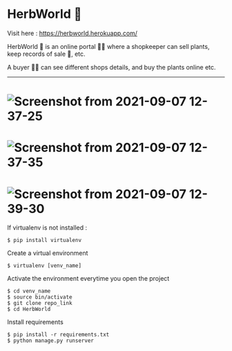 # HerbWorld :seedling:

Visit here : https://herbworld.herokuapp.com/

HerbWorld :seedling: is an online portal :man_technologist: where a shopkeeper can sell plants, keep records of sale :bookmark_tabs:, etc.

A buyer :man_office_worker: can see different shops details, and buy the plants online etc.

<hr/>

# ![Screenshot from 2021-09-07 12-37-25](https://user-images.githubusercontent.com/61380295/132300366-018e293d-a676-4776-a51d-8104643141bd.png)

# ![Screenshot from 2021-09-07 12-37-35](https://user-images.githubusercontent.com/61380295/132300360-811219d3-4986-470e-986b-c321f43e0feb.png)

# ![Screenshot from 2021-09-07 12-39-30](https://user-images.githubusercontent.com/61380295/132300355-52f72b46-7b26-4acd-b2c4-fc0a02dd9afb.png)

If virtualenv is not installed :
```
$ pip install virtualenv
```
Create a virtual environment
```
$ virtualenv [venv_name]
```
Activate the environment everytime you open the project
```
$ cd venv_name 
$ source bin/activate
$ git clone repo_link
$ cd HerbWorld
```
Install requirements
```
$ pip install -r requirements.txt
$ python manage.py runserver
```

